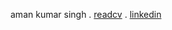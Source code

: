 aman kumar singh . [readcv](https://read.cv/maskman_lucifer) .  [linkedin](https://www.linkedin.com/in/markamansingh/)
